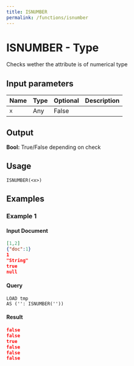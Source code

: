 ```yaml
---
title: ISNUMBER
permalink: /functions/isnumber
---
```


# ISNUMBER - Type

Checks wether the attribute is of numerical type

## Input parameters

| Name | Type | Optional | Description |
| --- | --- | --- | --- |
| `x` | Any | False |  |

## Output

**Bool:** True/False depending on check

## Usage

```joda
ISNUMBER(<x>)
```

## Examples

### Example 1

#### Input Document
```json
[1,2]
{"doc":1}
1
"String"
true
null
```


#### Query
```joda
LOAD tmp
AS ('': ISNUMBER(''))
```
#### Result
```json
false
false
true
false
false
false
```


